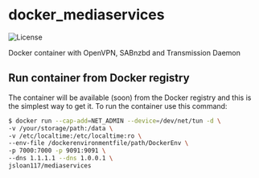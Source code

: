 # docker_mediaservices

![License](https://img.shields.io/badge/License-GPLv3-blue.svg)

Docker container with OpenVPN, SABnzbd and Transmission Daemon

## Run container from Docker registry

The container will be available (soon) from the Docker registry and this is the simplest way to get it.
To run the container use this command:

```bash
$ docker run --cap-add=NET_ADMIN --device=/dev/net/tun -d \
-v /your/storage/path:/data \
-v /etc/localtime:/etc/localtime:ro \
--env-file /dockerenvironmentfile/path/DockerEnv \
-p 7000:7000 -p 9091:9091 \
--dns 1.1.1.1 --dns 1.0.0.1 \
jsloan117/mediaservices
```
